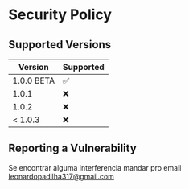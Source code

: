 # Security Policy

## Supported Versions


| Version | Supported          |
| ------- | ------------------ |
| 1.0.0 BETA   | :white_check_mark: |
| 1.0.1  | :x:                |
| 1.0.2   | :x:  |
| < 1.0.3   | :x:                |

## Reporting a Vulnerability

Se encontrar alguma interferencia mandar pro email leonardopadilha317@gmail.com
